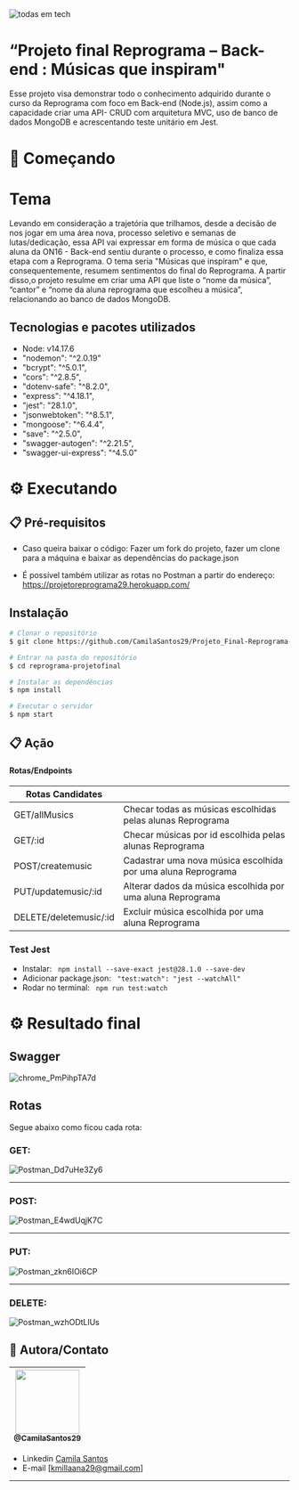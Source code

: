  ##
![todas em tech](https://user-images.githubusercontent.com/88860081/181814231-6ef93baf-924a-4af4-b786-437dde7d9191.png )

# “Projeto final Reprograma – Back-end : Músicas que inspiram"

<p> Esse projeto visa demonstrar todo o conhecimento adquirido durante o curso da Reprograma com foco em Back-end (Node.js), assim como a capacidade criar uma API- CRUD com arquitetura MVC, uso de banco de dados MongoDB e acrescentando teste unitário em Jest. </p>


# 🚀 Começando

# Tema
Levando em consideração a trajetória que trilhamos, desde a decisão de nos jogar em uma área nova, processo seletivo e semanas de lutas/dedicação, essa API vai expressar em forma de música o que cada aluna da ON16 - Back-end sentiu durante o processo, e como finaliza essa etapa com a Reprograma. O tema seria "Músicas que inspiram" e que, consequentemente, resumem sentimentos do final do Reprograma. A partir disso,o projeto resulme em criar uma API que liste o “nome da música”, “cantor” e “nome da aluna reprograma que escolheu a música”, relacionando ao banco de dados MongoDB.


## Tecnologias e pacotes utilizados
   * Node: v14.17.6
   * "nodemon": "^2.0.19"
   * "bcrypt": "^5.0.1",
   * "cors": "^2.8.5",
   * "dotenv-safe": "^8.2.0",
   * "express": "^4.18.1",
   * "jest": "28.1.0",
   * "jsonwebtoken": "^8.5.1",
   * "mongoose": "^6.4.4",
   * "save": "^2.5.0",
   * "swagger-autogen": "^2.21.5",
   * "swagger-ui-express": "^4.5.0"


# ⚙️ Executando 
## 📋 Pré-requisitos

 * Caso queira baixar o código: Fazer um fork do projeto, fazer um clone para a máquina e baixar as dependências do package.json 

 * É possível também utilizar as rotas no Postman a partir do endereço: https://projetoreprograma29.herokuapp.com/ 

## Instalação

```bash
# Clonar o repositório
$ git clone https://github.com/CamilaSantos29/Projeto_Final-Reprograma-Back-end.git

# Entrar na pasta do repositório
$ cd reprograma-projetofinal

# Instalar as dependências
$ npm install

# Executar o servidor
$ npm start
```


## 📋 Ação

#### Rotas/Endpoints

| Rotas  Candidates                        |                                                               |
| ---------------------------------------  | ------------------------------------------------------------- | 
| GET/allMusics                            | Checar todas as músicas escolhidas pelas alunas Reprograma    |
| GET/:id                                  | Checar músicas por id escolhida pelas alunas Reprograma       |
| POST/createmusic                         | Cadastrar uma nova música escolhida por uma aluna Reprograma  |
| PUT/updatemusic/:id                      | Alterar dados da música escolhida por uma aluna Reprograma    |
| DELETE/deletemusic/:id                   | Excluir música escolhida por uma aluna Reprograma             |

### Test Jest

- Instalar: ```  npm install --save-exact jest@28.1.0 --save-dev ```
- Adicionar package.json: ```  "test:watch": "jest --watchAll" ```
- Rodar no terminal: ```  npm run test:watch ```
  

# ⚙️ Resultado final

## Swagger


  ![chrome_PmPihpTA7d](https://user-images.githubusercontent.com/88860081/181812202-10f508e8-f18a-4989-b3dc-7dc9945f3c9c.png)

## Rotas

Segue abaixo como ficou cada rota:

### GET:
![Postman_Dd7uHe3Zy6](https://user-images.githubusercontent.com/88860081/181812365-232beddb-89a6-4736-aea9-64dc609b8420.gif)
_______________________________________________________________________________________________________________________________________
### POST:
![Postman_E4wdUqjK7C](https://user-images.githubusercontent.com/88860081/181812434-26c14233-fac1-4bbe-afa1-3a7c1eaa65df.gif)
_______________________________________________________________________________________________________________________________________
### PUT:
![Postman_zkn6IOi6CP](https://user-images.githubusercontent.com/88860081/181812526-ca150651-c5f1-4083-b737-7234a5d83932.gif)
_______________________________________________________________________________________________________________________________________
### DELETE:
![Postman_wzhODtLlUs](https://user-images.githubusercontent.com/88860081/181812568-5763a888-3a31-42e0-87ca-2d42486e17de.gif)




## 📌 Autora/Contato

| [<img src="https://avatars.githubusercontent.com/u/88860081?s=400&u=62b41e4fc319244c5807bd7da1decd28e1be8d6f&v=4" width=115><br><sub>@CamilaSantos29</sub>](https://github.com/CamilaSantos29) |
| :---: |


- Linkedin  [Camila Santos](https://www.linkedin.com/in/camila-o-santos/ )
- E-mail [kmillaana29@gmail.com]
---

